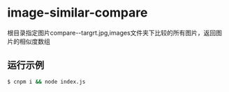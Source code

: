 

# image-similar-compare
根目录指定图片compare--targrt.jpg,images文件夹下比较的所有图片，返回图片的相似度数组
## 运行示例

```bash
$ cnpm i && node index.js
```
